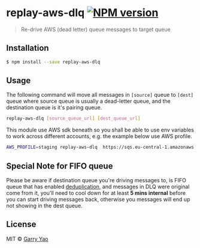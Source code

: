 # replay-aws-dlq [![NPM version][npm-image]][npm-url]
> Re-drive AWS (dead letter) queue messages to target queue

## Installation

```sh
$ npm install --save replay-aws-dlq
```

## Usage
The following command will move all messages in `[source]` queue to `[dest]` queue where source queue is usually a dead-letter queue, and the destination queue is it's pairing queue. 

```bash
replay-aws-dlq [source_queue_url] [dest_queue_url]
```

This module use AWS sdk beneath so you shall be able to use env variables to work across different accounts, e.g. the example below use AWS profile.

```bash
AWS_PROFILE=staging replay-aws-dlq  https://sqs.eu-central-1.amazonaws.com/123/my-queue-deadletter.fifo https://sqs.eu-central-1.amazonaws.com/123/my-queue.fifo
```

## Special Note for FIFO queue
Please be aware if destination queue you're driving messages to, is FIFO queue that has enabled [deduplication](https://docs.aws.amazon.com/AWSSimpleQueueService/latest/SQSDeveloperGuide/FIFO-queues.html#FIFO-queues-exactly-once-processing), and messages in DLQ were original come from it, you'll need to cool down for at least **5 mins internal** before you can start driving messages back, otherwise you messages will end up not showing in the dest queue.   

## License

MIT © [Garry Yao]()


[npm-image]: https://badge.fury.io/js/replay-aws-dlq.svg
[npm-url]: https://npmjs.org/package/replay-aws-dlq
